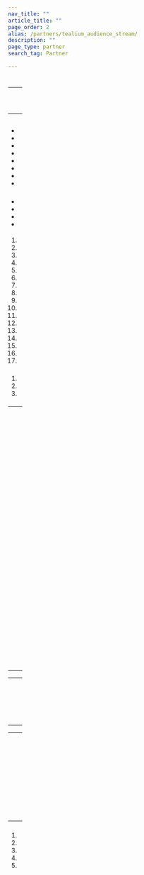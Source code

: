 ```yaml
---
nav_title: ""
article_title: ""
page_order: 2
alias: /partners/tealium_audience_stream/
description: ""
page_type: partner
search_tag: Partner

---
```


# 

>   

   


  


## 

|  |  |
| ---- | ----------- |
|  |   |
|  | <br><br>|
|  |   |


## 

###  

#### 

  

   
- 
- 
- 
- 

    
- 
- 
- 
- 



##### 

   

- 
- 
- 
- 



#### 

  

#### 




 

1. 
2. 
3. 
4. 
5. 
6. 
7. 
8. 
9. 






 

1. 
2. 
3. 
4. 
5. 
6. 
7.  
8. 




###  

   

 



###  

  

1. 
2.  
3.   

#### 

  



#### 

  



 



#### 

   










 

|  |  |
| ---------- | ----------- |
|  |    <br><br><br> <br><br> |
|  | <br><br><br><br>  |
|  | <br><br><br> |
|  |   <br><br><br> <br> <br> <br> |
|  |    |
|  |   |
|  | <br><br><br><br> <br> <br>|
|  | <br><br><br>|
|  |   |









|  |  |
| ---------- | ----------- |
|  | <br><br>  <br><br><br> |








|  |  |
| ---------- | ----------- |
|  |  |
|  |  
|  |  <br> <br><br><br> <br><br><br><br>  <br> |









#### 

 



  

###  

  

1.  
2. 
3. 
4. 
5.  



## 

<div class="video-container">
  
</div>

## 



#### 
  <br><br> 
 <br>  <br><br>  

#### 
<br><br>
 <br> <br><br> 

#### 
   <br><br>
 <br>

